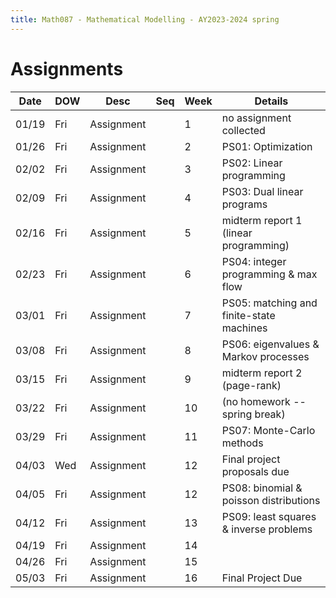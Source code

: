 ```yaml
---
title: Math087 - Mathematical Modelling - AY2023-2024 spring
---
```


# **Assignments**
  

  | Date  | DOW | Desc       | Seq | Week | Details                                  |
  |-------|-----|------------|-----|------|------------------------------------------|
  | 01/19 | Fri | Assignment |     | 1    | no assignment collected                  |
  | 01/26 | Fri | Assignment |     | 2    | PS01: Optimization                       |
  | 02/02 | Fri | Assignment |     | 3    | PS02: Linear programming                 |
  | 02/09 | Fri | Assignment |     | 4    | PS03: Dual linear programs               |
  | 02/16 | Fri | Assignment |     | 5    | midterm report 1 (linear programming)    |
  | 02/23 | Fri | Assignment |     | 6    | PS04: integer programming & max flow     |
  | 03/01 | Fri | Assignment |     | 7    | PS05: matching and finite-state machines |
  | 03/08 | Fri | Assignment |     | 8    | PS06: eigenvalues & Markov processes     |
  | 03/15 | Fri | Assignment |     | 9    | midterm report 2 (page-rank)             |
  | 03/22 | Fri | Assignment |     | 10   | (no homework -- spring break)            |
  | 03/29 | Fri | Assignment |     | 11   | PS07: Monte-Carlo methods                |
  | 04/03 | Wed | Assignment |     | 12   | Final project proposals due              |
  | 04/05 | Fri | Assignment |     | 12   | PS08: binomial & poisson distributions   |
  | 04/12 | Fri | Assignment |     | 13   | PS09: least squares & inverse problems   |
  | 04/19 | Fri | Assignment |     | 14   |                                          |
  | 04/26 | Fri | Assignment |     | 15   |                                          |
  | 05/03 | Fri | Assignment |     | 16   | Final Project Due                        |
